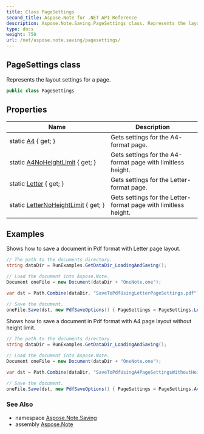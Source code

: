 ```yaml
---
title: Class PageSettings
second_title: Aspose.Note for .NET API Reference
description: Aspose.Note.Saving.PageSettings class. Represents the layout settings for a page
type: docs
weight: 750
url: /net/aspose.note.saving/pagesettings/
---
```

## PageSettings class

Represents the layout settings for a page.

```csharp
public class PageSettings
```

## Properties

| Name | Description |
| --- | --- |
| static [A4](../../aspose.note.saving/pagesettings/a4/) { get; } | Gets settings for the A4-format page. |
| static [A4NoHeightLimit](../../aspose.note.saving/pagesettings/a4noheightlimit/) { get; } | Gets settings for the A4-format page with limitless height. |
| static [Letter](../../aspose.note.saving/pagesettings/letter/) { get; } | Gets settings for the Letter-format page. |
| static [LetterNoHeightLimit](../../aspose.note.saving/pagesettings/letternoheightlimit/) { get; } | Gets settings for the Letter-format page with limitless height. |

## Examples

Shows how to save a document in Pdf format with Letter page layout.

```csharp
// The path to the documents directory.
string dataDir = RunExamples.GetDataDir_LoadingAndSaving();

// Load the document into Aspose.Note.
Document oneFile = new Document(dataDir + "OneNote.one");

var dst = Path.Combine(dataDir, "SaveToPdfUsingLetterPageSettings.pdf");

// Save the document.
oneFile.Save(dst, new PdfSaveOptions() { PageSettings = PageSettings.Letter });
```

Shows how to save a document in Pdf format with A4 page layout without height limit.

```csharp
// The path to the documents directory.
string dataDir = RunExamples.GetDataDir_LoadingAndSaving();

// Load the document into Aspose.Note.
Document oneFile = new Document(dataDir + "OneNote.one");

var dst = Path.Combine(dataDir, "SaveToPdfUsingA4PageSettingsWithoutHeightLimit.pdf");

// Save the document.
oneFile.Save(dst, new PdfSaveOptions() { PageSettings = PageSettings.A4NoHeightLimit });
```

### See Also

* namespace [Aspose.Note.Saving](../../aspose.note.saving/)
* assembly [Aspose.Note](../../)


